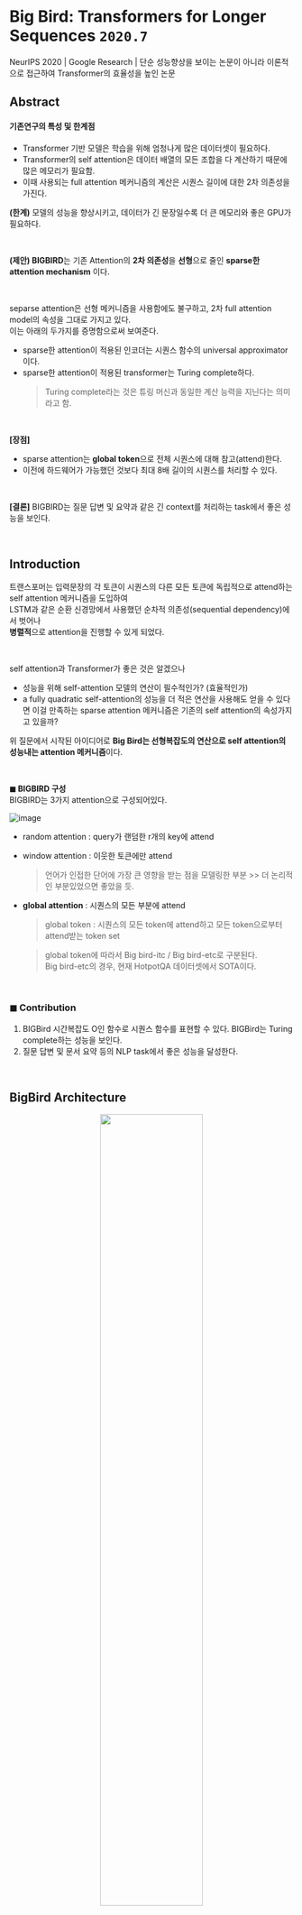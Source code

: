 # Big Bird: Transformers for Longer Sequences `2020.7`  
NeurIPS 2020 | Google Research | 단순 성능향상을 보이는 논문이 아니라 이론적으로 접근하여 Transformer의 효율성을 높인 논문

## Abstract

#### 기존연구의 특성 및 한계점
- Transformer 기반 모델은 학습을 위해 엄청나게 많은 데이터셋이 필요하다. 
- Transformer의 self attention은 데이터 배열의 모든 조합을 다 계산하기 때문에 많은 메모리가 필요함.
- 이때 사용되는 full attention 메커니즘의 계산은 시퀀스 길이에 대한 2차 의존성을 가진다.  

**(한계)** 모델의 성능을 향상시키고, 데이터가 긴 문장일수록 더 큰 메모리와 좋은 GPU가 필요하다.

<br>

**(제안) BIGBIRD**는 기존 Attention의 **2차 의존성**을 **선형**으로 줄인 **sparse한 attention mechanism** 이다.

<br>


separse attention은 선형 메커니즘을 사용함에도 불구하고, 2차 full attention model의 속성을 그대로 가지고 있다.    
이는 아래의 두가지를 증명함으로써 보여준다.    
- sparse한 attention이 적용된 인코더는 시퀀스 함수의 universal approximator이다.
- sparse한 attention이 적용된 transformer는 Turing complete하다.
  >  Turing complete라는 것은 튜링 머신과 동일한 계산 능력을 지닌다는 의미라고 함.

<br>

**[장점]**
- sparse attention는 **global token**으로 전체 시퀀스에 대해 참고(attend)한다. 
- 이전에 하드웨어가 가능했던 것보다 최대 8배 길이의 시퀀스를 처리할 수 있다. 

<br>

**[결론]** BIGBIRD는 질문 답변 및 요약과 같은 긴 context를 처리하는 task에서 좋은 성능을 보인다.

<br>

## Introduction 
트랜스포머는 입력문장의 각 토큰이 시퀀스의 다른 모든 토큰에 독립적으로 attend하는 self attention 메커니즘을 도입하여     
LSTM과 같은 순환 신경망에서 사용했던 순차적 의존성(sequential dependency)에서 벗어나    
**병렬적**으로 attention을 진행할 수 있게 되었다. 


<br>


self attention과 Transformer가 좋은 것은 알겠으나
- 성능을 위해 self-attention 모델의 연산이 필수적인가? (효율적인가) 
- a fully quadratic self-attention의 성능을 더 적은 연산을 사용해도 얻을 수 있다면
이걸 만족하는 sparse attention 메커니즘은 기존의 self attention의 속성가지고 있을까?

위 질문에서 시작된 아이디어로 **Big Bird는 선형복잡도의 연산으로 self attention의 성능내는 attention 메커니즘**이다.


<br>

 **◼ BIGBIRD 구성**    
 BIGBIRD는 3가지 attention으로 구성되어있다.
 

![image](https://user-images.githubusercontent.com/43063980/140293008-42fb1972-4a03-4024-a55b-2b81f1938e43.png)
- random attention : query가 랜덤한 r개의 key에 attend
- window attention : 이웃한 토큰에만 attend
     > 언어가 인접한 단어에 가장 큰 영향을 받는 점을 모델링한 부분 >> 더 논리적인 부분있었으면 좋았을 듯.
- **global attention** : 시퀀스의 모든 부분에 attend
     > global token : 시퀀스의 모든 token에 attend하고 모든 token으로부터 attend받는 token set
         
     > global token에 따라서 Big bird-itc / Big bird-etc로 구분된다.     
     > Big bird-etc의 경우, 현재 HotpotQA 데이터셋에서 SOTA이다. 

 
<br>

### ◼ Contribution
1. BIGBird 시간복잡도 O인 함수로 시퀀스 함수를 표현할 수 있다.
BIGBird는 Turing complete하는 성능을 보인다. 
2. 질문 답변 및 문서 요약 등의 NLP task에서 좋은 성능을 달성한다.


<br>

## BigBird Architecture
<p align="center"><img src="https://user-images.githubusercontent.com/43063980/140302361-91959632-4fa5-46bd-987d-b38ae67f7a29.png" width = "60%"></p>

<p align="center"><img src="https://user-images.githubusercontent.com/43063980/140302370-2a0b1f24-6bba-4e7a-919f-18b34252823a.png" width = "40%"></p>

> (위) BigBird Attention 수식 - 시간복잡도 O    
> (아래) 기존 Transformer Attention 수식 - 시간복잡도 O^2

<img src="https://user-images.githubusercontent.com/43063980/140307261-cbe460d8-8d98-4a82-826d-aebedbcf3010.png" width = "30%">


### ◼ Experiments

[Base size Model results]
![image](https://user-images.githubusercontent.com/43063980/140308659-e91b865b-4682-4493-97a1-d8cdc4ef3483.png)

[Fine-tuning results]
QA tasks의 Test set으로 Fine-tuning한 BigBird모델의 결과
![image](https://user-images.githubusercontent.com/43063980/140308768-079c501a-53a5-45d7-906f-4f6f12bf40b0.png)

[spare attention을 사용한 encoder-decoder의 성능]
![image](https://user-images.githubusercontent.com/43063980/140309373-69844112-eeb0-4286-ae4f-567da154d282.png)

